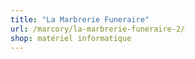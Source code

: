 ```yaml
---
title: "La Marbrerie Funeraire"
url: /marcory/la-marbrerie-funeraire-2/
shop: matériel informatique
---
```

